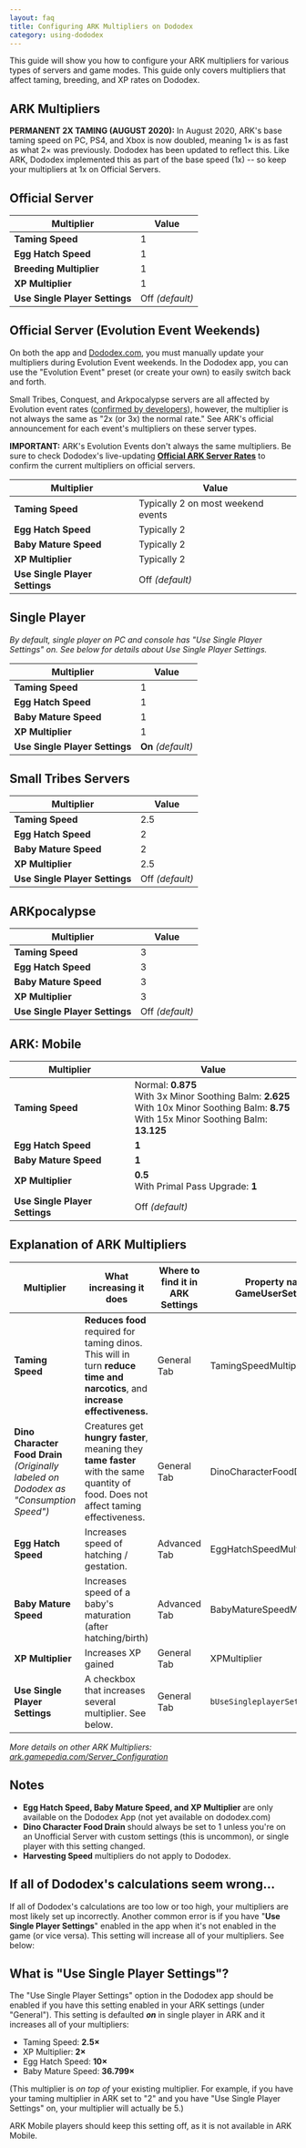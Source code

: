 ```yaml
---
layout: faq
title: Configuring ARK Multipliers on Dododex
category: using-dododex
---
```


This guide will show you how to configure your ARK multipliers for various types of servers and game modes. This guide only covers multipliers that affect taming, breeding, and XP rates on Dododex. 

ARK Multipliers
---------------

**PERMANENT 2X TAMING (AUGUST 2020):** In August 2020, ARK's base taming speed on PC, PS4, and Xbox is now doubled, meaning 1× is as fast as what 2× was previously. Dododex has been updated to reflect this. Like ARK, Dododex implemented this as part of the base speed (1x) -- so keep your multipliers at 1x on Official Servers.

Official Server
---------------

| **Multiplier** | **Value** |
| --- | --- |
| **Taming Speed** | 1   |
| **Egg Hatch Speed** | 1   |
| **Breeding Multiplier** | 1   |
| **XP Multiplier** | 1   |
| **Use Single Player Settings** | Off _(default)_ |

Official Server (Evolution Event Weekends)
------------------------------------------

On both the app and [Dododex.com](https://www.dododex.com/), you must manually update your multipliers during Evolution Event weekends. In the Dododex app, you can use the "Evolution Event" preset (or create your own) to easily switch back and forth.
 

Small Tribes, Conquest, and Arkpocalypse servers are all affected by Evolution event rates ([confirmed by developers](https://twitter.com/Jatheish/status/1332108397576138753)), however, the multiplier is not always the same as "2x (or 3x) the normal rate." See ARK's official announcement for each event's multipliers on these server types.

**IMPORTANT:** ARK's Evolution Events don't always the same multipliers. Be sure to check Dododex's live-updating [**Official ARK Server Rates**](https://www.dododex.com/rates)  to confirm the current multipliers on official servers.

| **Multiplier** | **Value** |
| --- | --- |
| **Taming Speed** | Typically 2 on most weekend events |
| **Egg Hatch Speed** | Typically 2 |
| **Baby Mature Speed** | Typically 2 |
| **XP Multiplier** | Typically 2 |
| **Use Single Player Settings** | Off _(default)_ |

Single Player
-------------

_By default, single player on PC and console has "Use Single Player Settings" on. See below for details about Use Single Player Settings._

| **Multiplier** | **Value** |
| --- | --- |
| **Taming Speed** | 1   |
| **Egg Hatch Speed** | 1   |
| **Baby Mature Speed** | 1   |
| **XP Multiplier** | 1   |
| **Use Single Player Settings** | **On** _(default)_ |

Small Tribes Servers
--------------------

| **Multiplier** | **Value** |
| --- | --- |
| **Taming Speed** | 2.5 |
| **Egg Hatch Speed** | 2   |
| **Baby Mature Speed** | 2   |
| **XP Multiplier** | 2.5 |
| **Use Single Player Settings** | Off _(default)_ |

ARKpocalypse
------------

| **Multiplier** | **Value** |
| --- | --- |
| **Taming Speed** | 3   |
| **Egg Hatch Speed** | 3   |
| **Baby Mature Speed** | 3   |
| **XP Multiplier** | 3   |
| **Use Single Player Settings** | Off _(default)_ |

ARK: Mobile
-----------

| **Multiplier** | **Value** |
| --- | --- |
| **Taming Speed** | Normal: **0.875**<br>With 3x Minor Soothing Balm: **2.625**<br>With 10x Minor Soothing Balm: **8.75**<br>With 15x Minor Soothing Balm: **13.125** |
| **Egg Hatch Speed** | **1** |
| **Baby Mature Speed** | **1** |
| **XP Multiplier** | **0.5**<br>With Primal Pass Upgrade: **1** |
| **Use Single Player Settings** | Off _(default)_ |

Explanation of ARK Multipliers
------------------------------

| Multiplier | What increasing it does | Where to find it in ARK Settings | Property name in GameUserSettings.ini |
| --- | --- | --- | --- |
| **Taming Speed** | **Reduces food** required for taming dinos. This will in turn **reduce time and narcotics**, and **increase effectiveness.** | General Tab | TamingSpeedMultiplier |
| **Dino Character Food Drain** _(Originally labeled on Dododex as "Consumption Speed")_ | Creatures get **hungry faster**, meaning they **tame faster** with the same quantity of food. Does not affect taming effectiveness. | General Tab | DinoCharacterFoodDrainMultiplier |
| **Egg Hatch Speed** | Increases speed of hatching / gestation. | Advanced Tab | EggHatchSpeedMultiplier |
| **Baby Mature Speed** | Increases speed of a baby's maturation (after hatching/birth) | Advanced Tab | BabyMatureSpeedMultiplier |
| **XP Multiplier** | Increases XP gained | General Tab | XPMultiplier |
| **Use Single Player Settings** | A checkbox that increases several multiplier. See below. | General Tab | `bUseSingleplayerSettings` |

_More details on other ARK Multipliers:_ [_ark.gamepedia.com/Server_Configuration_](https://ark.gamepedia.com/Server_Configuration)

Notes
-----

* **Egg Hatch Speed, Baby Mature Speed, and XP Multiplier** are only available on the Dododex App (not yet available on dododex.com) 
* **Dino Character Food Drain** should always be set to 1 unless you're on an Unofficial Server with custom settings (this is uncommon), or single player with this setting changed.
* **Harvesting Speed** multipliers do not apply to Dododex.

If all of Dododex's calculations seem wrong...
----------------------------------------------

If all of Dododex's calculations are too low or too high, your multipliers are most likely set up incorrectly. Another common error is if you have "**Use Single Player Settings**" enabled in the app when it's not enabled in the game (or vice versa). This setting will increase all of your multipliers. See below:

What is "Use Single Player Settings"?
-------------------------------------

The "Use Single Player Settings" option in the Dododex app should be enabled if you have this setting enabled in your ARK settings (under "General"). This setting is defaulted _**on**_ in single player in ARK and it increases all of your multipliers:  

* Taming Speed: **2.5×**
* XP Multiplier: **2×**
* Egg Hatch Speed: **10×**
* Baby Mature Speed: **36.799×**

  
(This multiplier is _on top of_ your existing multiplier. For example, if you have your taming multiplier in ARK set to "2" and you have "Use Single Player Settings" on, your multiplier will actually be 5.)   
 
ARK Mobile players should keep this setting off, as it is not available in ARK Mobile.

